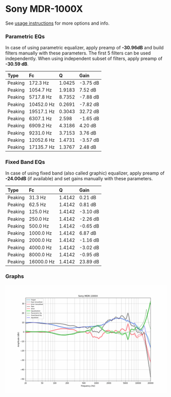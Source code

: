 # Sony MDR-1000X
See [usage instructions](https://github.com/jaakkopasanen/AutoEq#usage) for more options and info.

### Parametric EQs
In case of using parametric equalizer, apply preamp of **-30.96dB** and build filters manually
with these parameters. The first 5 filters can be used independently.
When using independent subset of filters, apply preamp of **-30.59 dB**.

| Type    | Fc         |      Q | Gain     |
|:--------|:-----------|:-------|:---------|
| Peaking | 172.3 Hz   | 1.0425 | -3.75 dB |
| Peaking | 1054.7 Hz  | 1.9183 | 7.52 dB  |
| Peaking | 5717.8 Hz  | 8.7352 | -7.88 dB |
| Peaking | 10452.0 Hz | 0.2691 | -7.82 dB |
| Peaking | 19517.1 Hz | 0.3043 | 32.72 dB |
| Peaking | 6307.1 Hz  | 2.598  | -1.65 dB |
| Peaking | 6909.2 Hz  | 4.3186 | 4.20 dB  |
| Peaking | 9231.0 Hz  | 3.7153 | 3.76 dB  |
| Peaking | 12052.6 Hz | 1.4731 | -3.57 dB |
| Peaking | 17135.7 Hz | 1.3767 | 2.48 dB  |

### Fixed Band EQs
In case of using fixed band (also called graphic) equalizer, apply preamp of **-24.00dB**
(if available) and set gains manually with these parameters.

| Type    | Fc         |      Q | Gain     |
|:--------|:-----------|:-------|:---------|
| Peaking | 31.3 Hz    | 1.4142 | 0.21 dB  |
| Peaking | 62.5 Hz    | 1.4142 | 0.81 dB  |
| Peaking | 125.0 Hz   | 1.4142 | -3.10 dB |
| Peaking | 250.0 Hz   | 1.4142 | -2.26 dB |
| Peaking | 500.0 Hz   | 1.4142 | -0.65 dB |
| Peaking | 1000.0 Hz  | 1.4142 | 6.87 dB  |
| Peaking | 2000.0 Hz  | 1.4142 | -1.16 dB |
| Peaking | 4000.0 Hz  | 1.4142 | -3.02 dB |
| Peaking | 8000.0 Hz  | 1.4142 | -0.95 dB |
| Peaking | 16000.0 Hz | 1.4142 | 23.89 dB |

### Graphs
![](./Sony%20MDR-1000X.png)